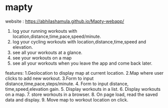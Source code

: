 # mapty
website : https://abhilashamula.github.io/Mapty-webapp/
1. log your running workouts with location,distance,time,pace,speed/minute.
2. log your cycling workouts with location,distance,time,speed and elevation.
3. see all your workouts at a glance.
4. see your workouts on a map
5. see all your workouts when you leave the app and come back later.

features:
1.Geolocation to display map at current location.
2.Map where user clicks to add new workout.
3.Form to input distance,time,pace,steps/minute.
4. Form to input distance, time,speed,elevation gain.
5. Display workouts in a list.
6. Display workouts on a map.
7. store workouts in a browser.
8. On page load, read the saved data and display.
9. Move map to workout location on click.
